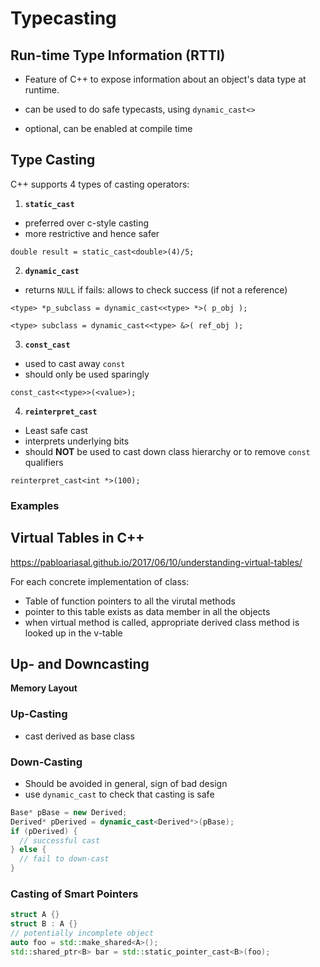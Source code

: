 # Typecasting



## Run-time Type Information (RTTI)

- Feature of C++ to expose information about an object's data type at runtime.

- can be used to do safe typecasts, using `dynamic_cast<>`
- optional, can be enabled at compile time



## Type Casting

C++ supports 4 types of casting operators:



1. **`static_cast`**

- preferred over c-style casting
- more restrictive and hence safer

`double result = static_cast<double>(4)/5;`

2. **`dynamic_cast`**

- returns `NULL` if fails: allows to check success (if not a reference)

`<type> *p_subclass = dynamic_cast<<type> *>( p_obj );`

`<type> subclass = dynamic_cast<<type> &>( ref_obj );`

3. **`const_cast`**

- used to cast away `const`
- should only be used sparingly

`const_cast<<type>>(<value>);`

4. **`reinterpret_cast`**

- Least safe cast
- interprets underlying bits
- should **NOT** be used to cast down class hierarchy or to remove `const` qualifiers

`reinterpret_cast<int *>(100);`

### Examples



## Virtual Tables in C++

https://pabloariasal.github.io/2017/06/10/understanding-virtual-tables/



For each concrete implementation of class:

- Table of function pointers to all the virutal methods
- pointer to this table exists as data member in all the objects
- when virtual method is called, appropriate derived class method is looked up in the v-table



## Up- and Downcasting

**Memory Layout**



### Up-Casting

- cast derived as base class



### Down-Casting

- Should be avoided in general, sign of bad design
- use `dynamic_cast` to check that casting is safe

```cpp
Base* pBase = new Derived;
Derived* pDerived = dynamic_cast<Derived*>(pBase);
if (pDerived) {
  // successful cast
} else {
  // fail to down-cast
}
```



### Casting of Smart Pointers

```cpp
struct A {}
struct B : A {}
// potentially incomplete object
auto foo = std::make_shared<A>();
std::shared_ptr<B> bar = std::static_pointer_cast<B>(foo);
```

